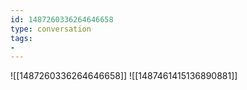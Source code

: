 ```yaml
---
id: 1487260336264646658
type: conversation
tags:
- 
---
```

![[1487260336264646658]]
![[1487461415136890881]]

